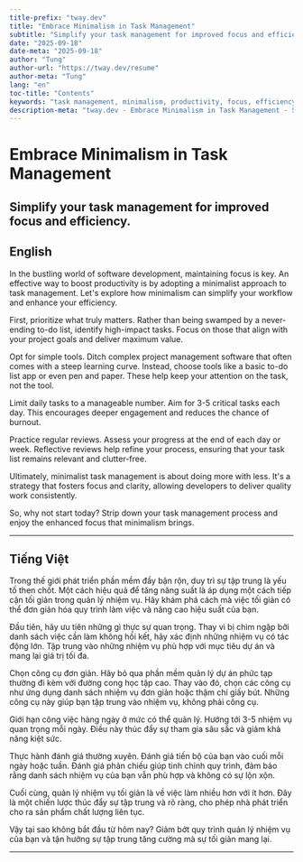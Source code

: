 ```yaml
---
title-prefix: "tway.dev"
title: "Embrace Minimalism in Task Management"
subtitle: "Simplify your task management for improved focus and efficiency."
date: "2025-09-18"
date-meta: "2025-09-18"
author: "Tung"
author-url: "https://tway.dev/resume"
author-meta: "Tung"
lang: "en"
toc-title: "Contents"
keywords: "task management, minimalism, productivity, focus, efficiency"
description-meta: "tway.dev - Embrace Minimalism in Task Management - Simplify your task management for improved focus and efficiency."
---
```


# Embrace Minimalism in Task Management
## Simplify your task management for improved focus and efficiency.

## English
In the bustling world of software development, maintaining focus is key. An effective way to boost productivity is by adopting a minimalist approach to task management. Let's explore how minimalism can simplify your workflow and enhance your efficiency.

First, prioritize what truly matters. Rather than being swamped by a never-ending to-do list, identify high-impact tasks. Focus on those that align with your project goals and deliver maximum value.

Opt for simple tools. Ditch complex project management software that often comes with a steep learning curve. Instead, choose tools like a basic to-do list app or even pen and paper. These help keep your attention on the task, not the tool.

Limit daily tasks to a manageable number. Aim for 3-5 critical tasks each day. This encourages deeper engagement and reduces the chance of burnout.

Practice regular reviews. Assess your progress at the end of each day or week. Reflective reviews help refine your process, ensuring that your task list remains relevant and clutter-free.

Ultimately, minimalist task management is about doing more with less. It's a strategy that fosters focus and clarity, allowing developers to deliver quality work consistently.

So, why not start today? Strip down your task management process and enjoy the enhanced focus that minimalism brings.

---

## Tiếng Việt
Trong thế giới phát triển phần mềm đầy bận rộn, duy trì sự tập trung là yếu tố then chốt. Một cách hiệu quả để tăng năng suất là áp dụng một cách tiếp cận tối giản trong quản lý nhiệm vụ. Hãy khám phá cách mà việc tối giản có thể đơn giản hóa quy trình làm việc và nâng cao hiệu suất của bạn.

Đầu tiên, hãy ưu tiên những gì thực sự quan trọng. Thay vì bị chìm ngập bởi danh sách việc cần làm không hồi kết, hãy xác định những nhiệm vụ có tác động lớn. Tập trung vào những nhiệm vụ phù hợp với mục tiêu dự án và mang lại giá trị tối đa.

Chọn công cụ đơn giản. Hãy bỏ qua phần mềm quản lý dự án phức tạp thường đi kèm với đường cong học tập cao. Thay vào đó, chọn các công cụ như ứng dụng danh sách nhiệm vụ đơn giản hoặc thậm chí giấy bút. Những công cụ này giúp bạn tập trung vào nhiệm vụ, không phải công cụ.

Giới hạn công việc hàng ngày ở mức có thể quản lý. Hướng tới 3-5 nhiệm vụ quan trọng mỗi ngày. Điều này thúc đẩy sự tham gia sâu sắc và giảm khả năng kiệt sức.

Thực hành đánh giá thường xuyên. Đánh giá tiến bộ của bạn vào cuối mỗi ngày hoặc tuần. Đánh giá phản chiếu giúp tinh chỉnh quy trình, đảm bảo rằng danh sách nhiệm vụ của bạn vẫn phù hợp và không có sự lộn xộn.

Cuối cùng, quản lý nhiệm vụ tối giản là về việc làm nhiều hơn với ít hơn. Đây là một chiến lược thúc đẩy sự tập trung và rõ ràng, cho phép nhà phát triển cho ra sản phẩm chất lượng liên tục.

Vậy tại sao không bắt đầu từ hôm nay? Giảm bớt quy trình quản lý nhiệm vụ của bạn và tận hưởng sự tập trung tăng cường mà sự tối giản mang lại.

---